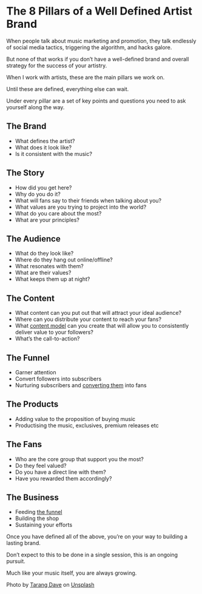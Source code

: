 # The 8 Pillars of a Well Defined Artist Brand



When people talk about music marketing and promotion, they talk endlessly of social media tactics, triggering the algorithm, and hacks galore.

But none of that works if you don’t have a well-defined brand and overall strategy for the success of your artistry.

When I work with artists, these are the main pillars we work on.

Until these are defined, everything else can wait.

Under every pillar are a set of key points and questions you need to ask yourself along the way.

The Brand
---------

* What defines the artist?
* What does it look like?
* Is it consistent with the music?

The Story
---------

* How did you get here?
* Why do you do it?
* What will fans say to their friends when talking about you?
* What values are you trying to project into the world?
* What do you care about the most?
* What are your principles?

The Audience
------------

* What do they look like?
* Where do they hang out online/offline?
* What resonates with them?
* What are their values?
* What keeps them up at night?

The Content
-----------

* What content can you put out that will attract your ideal audience?
* Where can you distribute your content to reach your fans?
* What [content model](https://unlockyoursound.com/content-marketing/) can you create that will allow you to consistently deliver value to your followers?
* What’s the call-to-action?

The Funnel
----------

* Garner attention
* Convert followers into subscribers
* Nurturing subscribers and [converting them](https://www.hypebot.com/hypebot/2021/08/a-simple-guide-to-diy-marketing-for-independent-artists-and-producers) into fans

The Products
------------

* Adding value to the proposition of buying music
* Productising the music, exclusives, premium releases etc

The Fans
--------

* Who are the core group that support you the most?
* Do they feel valued?
* Do you have a direct line with them?
* Have you rewarded them accordingly?

The Business
------------

* Feeding [the funnel](https://www.hypebot.com/hypebot/2021/08/a-simple-guide-to-diy-marketing-for-independent-artists-and-producers)
* Building the shop
* Sustaining your efforts

Once you have defined all of the above, you’re on your way to building a lasting brand.

Don’t expect to this to be done in a single session, this is an ongoing pursuit.

Much like your music itself, you are always growing.

Photo by [Tarang Dave](https://unsplash.com/@tarangdave?utm_source=unsplash&utm_medium=referral&utm_content=creditCopyText) on [Unsplash](https://unsplash.com/s/photos/pillars?utm_source=unsplash&utm_medium=referral&utm_content=creditCopyText)


